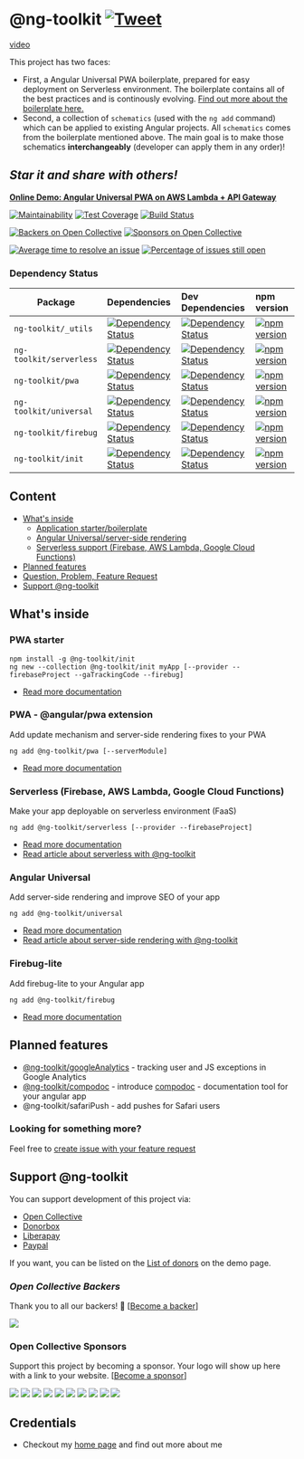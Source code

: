# @ng-toolkit [![Tweet](https://img.shields.io/twitter/url/http/shields.io.svg?style=social&logo=twitter)](https://twitter.com/intent/tweet?text=Check%20out%20ng-toolkit%20-%20collection%20of%20great%20tools%20for%20angular&url=https://github.com/maciejtreder/ng-toolkit&via=maciejtreder&hashtags=angular,pwa,webapp,software,developers)

[video](https://www.youtube.com/watch?v=hxG9nuvnh-A)


<!-- TODO: Provide a quick summary of the package -->

This project has two faces:

- First, a Angular Universal PWA boilerplate, prepared for easy deployment on Serverless environment. The boilerplate contains all of the best practices and is continously evolving. [Find out more about the boilerplate here.](https://github.com/maciejtreder/ng-toolkit/tree/master/schematics/init)
- Second, a collection of `schematics` (used with the `ng add` command) which can be applied to existing Angular projects. All `schematics` comes from the boilerplate mentioned above. The main goal is to make those schematics **interchangeably** (developer can apply them in any order)!

## _**Star it and share with others!**_

**[Online Demo: Angular Universal PWA on AWS Lambda + API Gateway](https://www.angular-universal-pwa.maciejtreder.com)**

[![Maintainability](https://api.codeclimate.com/v1/badges/feb1889ed8bd09672fae/maintainability)](https://codeclimate.com/github/maciejtreder/angular-universal-pwa/maintainability)
[![Test Coverage](https://api.codeclimate.com/v1/badges/feb1889ed8bd09672fae/test_coverage)](https://codeclimate.com/github/maciejtreder/angular-universal-pwa/test_coverage)
[![Build Status](https://travis-ci.org/maciejtreder/ng-toolkit.png)](https://travis-ci.org/maciejtreder/ng-toolkit)

[![Backers on Open Collective](https://opencollective.com/ng-toolkit/backers/badge.svg)](#backers)
[![Sponsors on Open Collective](https://opencollective.com/ng-toolkit/sponsors/badge.svg)](#sponsors)

[![Average time to resolve an issue](http://isitmaintained.com/badge/resolution/maciejtreder/ng-toolkit.svg)](http://isitmaintained.com/project/maciejtreder/ng-toolkit "Average time to resolve an issue")
[![Percentage of issues still open](http://isitmaintained.com/badge/open/maciejtreder/ng-toolkit.svg)](http://isitmaintained.com/project/maciejtreder/ng-toolkit "Percentage of issues still open")

### Dependency Status

| Package             | Dependencies                                                                                                                                                                | Dev Dependencies | npm version
| ------------------- | :-------------------------------------------------------------------------------------------------------------------------------------------------------------------------- | :--------------- | :--------------- |
| `ng-toolkit/_utils` | [![Dependency Status](https://david-dm.org/maciejtreder/ng-toolkit/status.svg?path=schematics/_utils)](https://david-dm.org/maciejtreder/ng-toolkit?path=schematics/_utils) | [![Dependency Status](https://david-dm.org/maciejtreder/ng-toolkit/dev-status.svg?path=schematics/_utils&type=dev)](https://david-dm.org/maciejtreder/ng-toolkit?path=schematics/_utils?type=dev) | [![npm version](https://badge.fury.io/js/%40ng-toolkit%2F_utils.svg)](https://badge.fury.io/js/%40ng-toolkit%2F_utils) |
| `ng-toolkit/serverless` | [![Dependency Status](https://david-dm.org/maciejtreder/ng-toolkit/status.svg?path=schematics/serverless)](https://david-dm.org/maciejtreder/ng-toolkit?path=schematics/serverless) | [![Dependency Status](https://david-dm.org/maciejtreder/ng-toolkit/dev-status.svg?path=schematics/serverless&type=dev)](https://david-dm.org/maciejtreder/ng-toolkit?path=schematics/serverless?type=dev) | [![npm version](https://badge.fury.io/js/%40ng-toolkit%2Fserverless.svg)](https://badge.fury.io/js/%40ng-toolkit%2Fserverless) |
| `ng-toolkit/pwa` | [![Dependency Status](https://david-dm.org/maciejtreder/ng-toolkit/status.svg?path=schematics/pwa)](https://david-dm.org/maciejtreder/ng-toolkit?path=schematics/pwa) | [![Dependency Status](https://david-dm.org/maciejtreder/ng-toolkit/dev-status.svg?path=schematics/pwa&type=dev)](https://david-dm.org/maciejtreder/ng-toolkit?path=schematics/pwa?type=dev) | [![npm version](https://badge.fury.io/js/%40ng-toolkit%2Fpwa.svg)](https://badge.fury.io/js/%40ng-toolkit%2Fpwa) |
| `ng-toolkit/universal` | [![Dependency Status](https://david-dm.org/maciejtreder/ng-toolkit/status.svg?path=schematics/universal)](https://david-dm.org/maciejtreder/ng-toolkit?path=schematics/universal) | [![Dependency Status](https://david-dm.org/maciejtreder/ng-toolkit/dev-status.svg?path=schematics/universal&type=dev)](https://david-dm.org/maciejtreder/ng-toolkit?path=schematics/universal?type=dev) | [![npm version](https://badge.fury.io/js/%40ng-toolkit%2Funiversal.svg)](https://badge.fury.io/js/%40ng-toolkit%2Funiversal) |
| `ng-toolkit/firebug` | [![Dependency Status](https://david-dm.org/maciejtreder/ng-toolkit/status.svg?path=schematics/firebug)](https://david-dm.org/maciejtreder/ng-toolkit?path=schematics/firebug) | [![Dependency Status](https://david-dm.org/maciejtreder/ng-toolkit/dev-status.svg?path=schematics/firebug&type=dev)](https://david-dm.org/maciejtreder/ng-toolkit?path=schematics/firebug?type=dev) | [![npm version](https://badge.fury.io/js/%40ng-toolkit%2Ffirebug.svg)](https://badge.fury.io/js/%40ng-toolkit%2Ffirebug) |
| `ng-toolkit/init` | [![Dependency Status](https://david-dm.org/maciejtreder/ng-toolkit/status.svg?path=schematics/init)](https://david-dm.org/maciejtreder/ng-toolkit?path=schematics/init) | [![Dependency Status](https://david-dm.org/maciejtreder/ng-toolkit/dev-status.svg?path=schematics/init&type=dev)](https://david-dm.org/maciejtreder/ng-toolkit?path=schematics/init?type=dev) | [![npm version](https://badge.fury.io/js/%40ng-toolkit%2Finit.svg)](https://badge.fury.io/js/%40ng-toolkit%2Finit) |

## Content

- [What's inside](#quickOverview)
  - [Application starter/boilerplate](https://github.com/maciejtreder/ng-toolkit/tree/master/schematics/init)
  - [Angular Universal/server-side rendering](https://github.com/maciejtreder/ng-toolkit/tree/master/schematics/universal)
  - [Serverless support (Firebase, AWS Lambda, Google Cloud Functions)](https://github.com/maciejtreder/ng-toolkit/tree/master/schematics/serverless)
- [Planned features](#planned-features)
- [Question, Problem, Feature Request](#question)
- [Support @ng-toolkit](#funding)

## <a name="quickOverview"> What's inside

### **PWA starter**

```console
npm install -g @ng-toolkit/init
ng new --collection @ng-toolkit/init myApp [--provider --firebaseProject --gaTrackingCode --firebug]
```

- [Read more documentation](https://github.com/maciejtreder/ng-toolkit/tree/master/schematics/init/README.md)

### **PWA - @angular/pwa extension**

Add update mechanism and server-side rendering fixes to your PWA

```console
ng add @ng-toolkit/pwa [--serverModule]
```

- [Read more documentation](https://github.com/maciejtreder/ng-toolkit/tree/master/schematics/pwa/README.md)

### **Serverless (Firebase, AWS Lambda, Google Cloud Functions)**

Make your app deployable on serverless environment (FaaS)

```console
ng add @ng-toolkit/serverless [--provider --firebaseProject]
```

- [Read more documentation](https://github.com/maciejtreder/ng-toolkit/tree/master/schematics/serverless/README.md)
- [Read article about serverless with @ng-toolkit](https://medium.com/@maciejtreder/angular-serverless-a713e86ea07a)

### **Angular Universal**

Add server-side rendering and improve SEO of your app

```console
ng add @ng-toolkit/universal
```

- [Read more documentation](https://github.com/maciejtreder/ng-toolkit/tree/master/schematics/universal/README.md)
- [Read article about server-side rendering with @ng-toolkit](https://medium.com/@maciejtreder/angular-server-side-rendering-with-ng-toolkit-universal-c08479ca688)

### **Firebug-lite**

Add firebug-lite to your Angular app

```console
ng add @ng-toolkit/firebug
```

- [Read more documentation](https://github.com/maciejtreder/ng-toolkit/tree/master/schematics/firebug/README.md)

## Planned features

- [@ng-toolkit/googleAnalytics](https://github.com/maciejtreder/ng-toolkit/issues/225) - tracking user and JS exceptions in Google Analytics
- [@ng-toolkit/compodoc](https://github.com/maciejtreder/ng-toolkit/issues/275) - introduce [compodoc](https://github.com/compodoc/compodoc) - documentation tool for your angular app
- @ng-toolkit/safariPush - add pushes for Safari users

### <a name="question"></a> Looking for something more?

Feel free to [create issue with your feature request](https://github.com/maciejtreder/ng-toolkit/issues/new)

## <a name="funding"></a> Support @ng-toolkit

You can support development of this project via:

- [Open Collective](https://opencollective.com/ng-toolkit)
- [Donorbox](https://donorbox.org/ng-toolkit)
- [Liberapay](https://liberapay.com/maciejtreder/donate)
- [Paypal](https://www.paypal.me/ngtoolkit)

If you want, you can be listed on the [List of donors](https://www.angular-universal-pwa.maciejtreder.com/donors) on the demo page.

### *Open Collective Backers*

Thank you to all our backers! 🙏 [[Become a backer](https://opencollective.com/ng-toolkit#backer)]

<a href="https://opencollective.com/ng-toolkit#backers" target="_blank"><img src="https://opencollective.com/ng-toolkit/backers.svg?width=890"></a>

### Open Collective Sponsors

Support this project by becoming a sponsor. Your logo will show up here with a link to your website. [[Become a sponsor](https://opencollective.com/ng-toolkit#sponsor)]

<a href="https://opencollective.com/ng-toolkit/sponsor/0/website" target="_blank"><img src="https://opencollective.com/ng-toolkit/sponsor/0/avatar.svg"></a>
<a href="https://opencollective.com/ng-toolkit/sponsor/1/website" target="_blank"><img src="https://opencollective.com/ng-toolkit/sponsor/1/avatar.svg"></a>
<a href="https://opencollective.com/ng-toolkit/sponsor/2/website" target="_blank"><img src="https://opencollective.com/ng-toolkit/sponsor/2/avatar.svg"></a>
<a href="https://opencollective.com/ng-toolkit/sponsor/3/website" target="_blank"><img src="https://opencollective.com/ng-toolkit/sponsor/3/avatar.svg"></a>
<a href="https://opencollective.com/ng-toolkit/sponsor/4/website" target="_blank"><img src="https://opencollective.com/ng-toolkit/sponsor/4/avatar.svg"></a>
<a href="https://opencollective.com/ng-toolkit/sponsor/5/website" target="_blank"><img src="https://opencollective.com/ng-toolkit/sponsor/5/avatar.svg"></a>
<a href="https://opencollective.com/ng-toolkit/sponsor/6/website" target="_blank"><img src="https://opencollective.com/ng-toolkit/sponsor/6/avatar.svg"></a>
<a href="https://opencollective.com/ng-toolkit/sponsor/7/website" target="_blank"><img src="https://opencollective.com/ng-toolkit/sponsor/7/avatar.svg"></a>
<a href="https://opencollective.com/ng-toolkit/sponsor/8/website" target="_blank"><img src="https://opencollective.com/ng-toolkit/sponsor/8/avatar.svg"></a>
<a href="https://opencollective.com/ng-toolkit/sponsor/9/website" target="_blank"><img src="https://opencollective.com/ng-toolkit/sponsor/9/avatar.svg"></a>

## <a name="credentials"></a> Credentials

- Checkout my [home page](https://www.maciejtreder.com) and find out more about me
